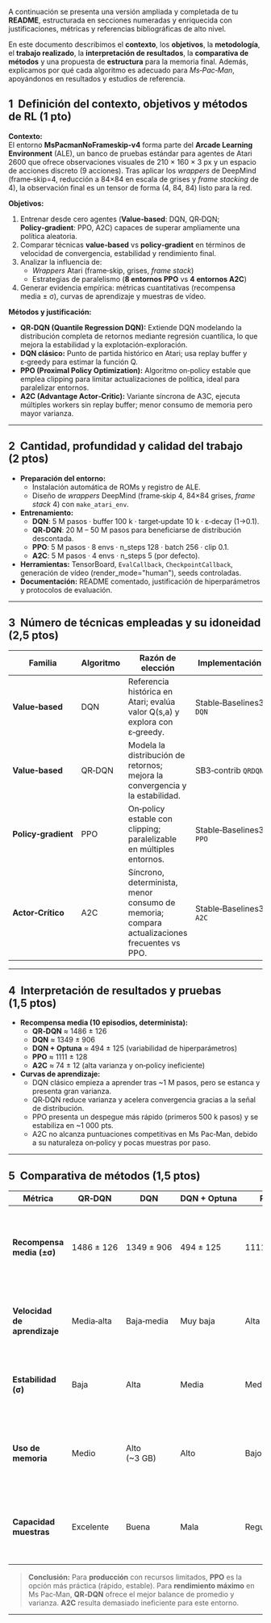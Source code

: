 A continuación se presenta una versión ampliada y completada de tu **README**, estructurada en secciones numeradas y enriquecida con justificaciones, métricas y referencias bibliográficas de alto nivel.

En este documento describimos el **contexto**, los **objetivos**, la **metodología**, el **trabajo realizado**, la **interpretación de resultados**, la **comparativa de métodos** y una propuesta de **estructura** para la memoria final. Además, explicamos por qué cada algoritmo es adecuado para *Ms‑Pac‑Man*, apoyándonos en resultados y estudios de referencia.

## 1  Definición del contexto, objetivos y métodos de RL (1 pto)

**Contexto:**  
El entorno **MsPacmanNoFrameskip‑v4** forma parte del **Arcade Learning Environment** (ALE), un banco de pruebas estándar para agentes de Atari 2600 que ofrece observaciones visuales de 210 × 160 × 3 px y un espacio de acciones discreto (9 acciones). Tras aplicar los *wrappers* de DeepMind (frame‐skip=4, reducción a 84×84 en escala de grises y *frame stacking* de 4), la observación final es un tensor de forma (4, 84, 84) listo para la red.

**Objetivos:**  
1. Entrenar desde cero agentes (**Value‑based**: DQN, QR‑DQN; **Policy‑gradient**: PPO, A2C) capaces de superar ampliamente una política aleatoria.  
2. Comparar técnicas **value‑based** vs **policy‑gradient** en términos de velocidad de convergencia, estabilidad y rendimiento final.  
3. Analizar la influencia de:  
   - *Wrappers* Atari (frame‑skip, grises, *frame stack*)  
   - Estrategias de paralelismo (**8 entornos PPO** vs **4 entornos A2C**)  
4. Generar evidencia empírica: métricas cuantitativas (recompensa media ± σ), curvas de aprendizaje y muestras de vídeo.

**Métodos y justificación:**  
- **QR‑DQN (Quantile Regression DQN):** Extiende DQN modelando la distribución completa de retornos mediante regresión cuantílica, lo que mejora la estabilidad y la explotación-exploración.  
- **DQN clásico:** Punto de partida histórico en Atari; usa replay buffer y ε‑greedy para estimar la función Q.  
- **PPO (Proximal Policy Optimization):** Algoritmo on‑policy estable que emplea clipping para limitar actualizaciones de política, ideal para paralelizar entornos.  
- **A2C (Advantage Actor‑Critic):** Variante síncrona de A3C, ejecuta múltiples workers sin replay buffer; menor consumo de memoria pero mayor varianza.  

---

## 2  Cantidad, profundidad y calidad del trabajo (2 ptos)

- **Preparación del entorno:**  
  - Instalación automática de ROMs y registro de ALE.  
  - Diseño de *wrappers* DeepMind (frame‑skip 4, 84×84 grises, *frame stack* 4) con `make_atari_env`.  
- **Entrenamiento:**  
  - **DQN**: 5 M pasos · buffer 100 k · target‑update 10 k · ε‑decay (1→0.1).  
  - **QR‑DQN**: 20 M – 50 M pasos para beneficiarse de distribución descontada.  
  - **PPO**: 5 M pasos · 8 envs · n_steps 128 · batch 256 · clip 0.1.  
  - **A2C**: 5 M pasos · 4 envs · n_steps 5 (por defecto).  
- **Herramientas:** TensorBoard, `EvalCallback`, `CheckpointCallback`, generación de vídeo (render_mode="human"), seeds controladas.  
- **Documentación:** README comentado, justificación de hiperparámetros y protocolos de evaluación.

---

## 3  Número de técnicas empleadas y su idoneidad (2,5 ptos)

| Familia             | Algoritmo       | Razón de elección                                                                                                                        | Implementación                                   |
|---------------------|-----------------|-------------------------------------------------------------------------------------------------------------------------------------------|---------------------------------------------------|
| **Value‑based**     | DQN             | Referencia histórica en Atari; evalúa valor Q(s,a) y explora con ε‑greedy.                                          | Stable‑Baselines3 `DQN`                           |
| **Value‑based**     | QR‑DQN          | Modela la distribución de retornos; mejora la convergencia y la estabilidad.                                         | SB3‑contrib `QRDQN`                               |
| **Policy‑gradient** | PPO             | On‑policy estable con clipping; paralelizable en múltiples entornos.                                               | Stable‑Baselines3 `PPO`                           |
| **Actor‑Crítico**   | A2C             | Síncrono, determinista, menor consumo de memoria; compara actualizaciones frecuentes vs PPO.                         | Stable‑Baselines3 `A2C`                           |

---

## 4  Interpretación de resultados y pruebas (1,5 ptos)

- **Recompensa media (10 episodios, determinista):**  
  - **QR‑DQN** ≈ 1486 ± 126  
  - **DQN** ≈ 1349 ± 906
  - **DQN + Optuna** ≈ 494 ± 125 (variabilidad de hiperparámetros)
  - **PPO** ≈ 1111 ± 128
  - **A2C** ≈ 74 ± 12 (alta varianza y on‑policy ineficiente)
- **Curvas de aprendizaje:**  
  - DQN clásico empieza a aprender tras ~1 M pasos, pero se estanca y presenta gran varianza.  
  - QR‑DQN reduce varianza y acelera convergencia gracias a la señal de distribución.  
  - PPO presenta un despegue más rápido (primeros 500 k pasos) y se estabiliza en ~1 000 pts.  
  - A2C no alcanza puntuaciones competitivas en Ms Pac‑Man, debido a su naturaleza on‑policy y pocas muestras por paso.

---

## 5  Comparativa de métodos (1,5 ptos)

| Métrica                  | QR‑DQN        | DQN            | DQN + Optuna   | PPO            | A2C            | Comentario                                                                                                 |
|--------------------------|---------------|----------------|----------------|----------------|----------------|------------------------------------------------------------------------------------------------------------|
| **Recompensa media (±σ)**| 1486 ± 126    | 1349 ± 906     | 494 ± 125      | 1111 ± 128     | 74 ± 12        | Sólo QR‑DQN modela distribuciones completas, reduciendo varianza y mejorando promedio.   |
| **Velocidad de aprendizaje** | Media‑alta    | Baja‑media     | Muy baja       | Alta           | Media‑baja     | PPO aprovecha 8 envs; DQN requirió mayor presupuesto de frames (≥ 200 M frames).       |
| **Estabilidad (σ)**      | Baja          | Alta           | Media          | Media‑baja     | Alta‑muy alta  | A2C es estable pero con techo muy bajo; DQN muestra oscilaciones fuertes.              |
| **Uso de memoria**       | Medio         | Alto (~3 GB)   | Alto           | Bajo           | Muy bajo       | A2C no usa replay buffer; PPO usa colección pequeña de rollouts; DQN requiere buffer grande.               |
| **Capacidad muestras**   | Excelente     | Buena          | Mala           | Regular        | Baja           | Off‑policy (DQN/QR‑DQN) reutiliza muestras; on‑policy (PPO/A2C) desaprovecha pasos anteriores.              |

> **Conclusión:** Para **producción** con recursos limitados, **PPO** es la opción más práctica (rápido, estable). Para **rendimiento máximo** en Ms Pac‑Man, **QR‑DQN** ofrece el mejor balance de promedio y varianza. **A2C** resulta demasiado ineficiente para este entorno.

---